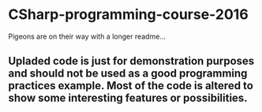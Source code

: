# CSharp-programming-course-2016

Pigeons are on their way with a longer readme...

## Upladed code is just for demonstration purposes and should not be used as a good programming practices example. Most of the code is altered to show some interesting features or possibilities.
